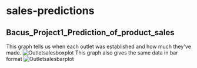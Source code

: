 # sales-predictions
## Bacus_Project1_Prediction_of_product_sales
This graph tells us when each outlet was established and how much they've made.
![Outletsalesboxplot](https://github.com/BacusLR/sales-predictions/assets/140992616/6b55afc4-adef-43f3-ad4c-f2bf8c81eb6a)
This graph also gives the same data in bar format
![Outletsalesbarplot](https://github.com/BacusLR/sales-predictions/assets/140992616/a2ad881d-fd7e-4d7d-a0ea-789bf9d1efb2)
